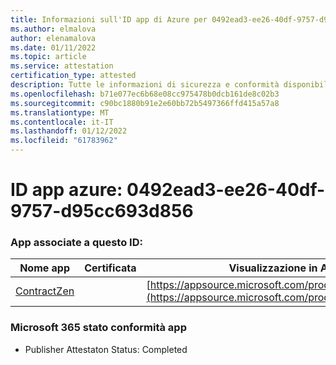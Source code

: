 ```yaml
---
title: Informazioni sull'ID app di Azure per 0492ead3-ee26-40df-9757-d95cc693d856
ms.author: elmalova
author: elenamalova
ms.date: 01/11/2022
ms.topic: article
ms.service: attestation
certification_type: attested
description: Tutte le informazioni di sicurezza e conformità disponibili per 0492ead3-ee26-40df-9757-d95cc693d856.
ms.openlocfilehash: b71e077ec6b68e08cc975478b0dcb161de8c02b3
ms.sourcegitcommit: c90bc1880b91e2e60bb72b5497366ffd415a57a8
ms.translationtype: MT
ms.contentlocale: it-IT
ms.lasthandoff: 01/12/2022
ms.locfileid: "61783962"
---
```

# <a name="azure-app-id-0492ead3-ee26-40df-9757-d95cc693d856"></a>ID app azure: 0492ead3-ee26-40df-9757-d95cc693d856


### <a name="apps-associated-with-this-id"></a>App associate a questo ID:
| **Nome app** | **Certificata** | **Visualizzazione in AppSource** |
|--------------|---------------|-----------------------|
| [ContractZen](https://docs.microsoft.com/microsoft-365-app-certification/forward/WA200001389) |  | [https://appsource.microsoft.com/product/office/WA200001389](https://appsource.microsoft.com/product/office/WA200001389) |

### <a name="microsoft-365-app-compliance-status"></a>Microsoft 365 stato conformità app
- Publisher Attestaton Status: Completed
